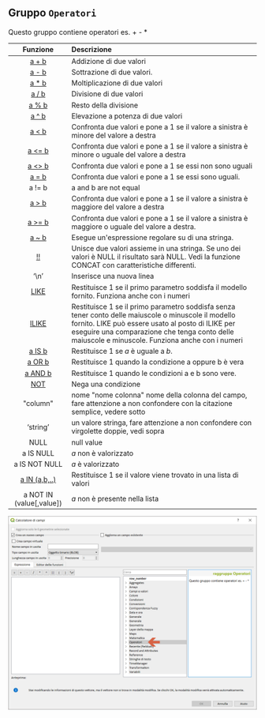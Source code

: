 ## Gruppo `Operatori`

Questo gruppo contiene operatori es. + - *

| Funzione  | Descrizione|
|:----------:|:-----------|
|[a + b](somma.md)|	Addizione di due valori|
|[a - b](meno.md)|	Sottrazione di due valori.|
|[a * b](prodotto.md)|	Moltiplicazione di due valori|
|[a / b](divisione.md)|	Divisione di due valori|
|[a % b](resto_divisione.md)|Resto della divisione|
|[a ^ b](potenza.md)|Elevazione a potenza di due valori|
|[a < b](minore.md)|Confronta due valori e pone a 1 se il valore a sinistra è minore del valore a destra|
|[a <= b](minoreuguale.md)|Confronta due valori e pone a 1 se il valore a sinistra è minore o uguale del valore a destra|
|[a <> b](diverso.md)|Confronta due valori e pone a 1 se essi non sono uguali|
|[a = b](uguale.md)|Confronta due valori e pone a 1 se essi sono uguali.|
|a != b|	a and b are not equal|
|[a > b](maggiore.md)|Confronta due valori e pone a 1 se il valore a sinistra è maggiore del valore a destra|
|[a >= b](maggioreuguale.md)|Confronta due valori e pone a 1 se il valore a sinistra è maggiore o uguale del valore a destra.|
|[a ~ b](tilde.md)|Esegue un'espressione regolare su di una stringa.|
|[!!](doppio_pipe.md)|Unisce due valori assieme in una stringa. Se uno dei valori è NULL il risultato sarà NULL. Vedi la funzione CONCAT con caratteristiche differenti.|
|‘\n’|	Inserisce una nuova linea|
|[LIKE](LIKE.md)|	Restituisce 1 se il primo parametro soddisfa il modello fornito. Funziona anche con i numeri|
|[ILIKE](ILIKE.md)|	Restituisce 1 se il primo parametro soddisfa senza tener conto delle maiuscole o minuscole il modello fornito. LIKE può essere usato al posto di ILIKE per eseguire una comparazione che tenga conto delle maiuscole e minuscole. Funziona anche con i numeri|
|[a IS b](IS.md)|Restituisce 1 se *a* è uguale a *b*.|
|[a OR b](OR.md)|Restituisce 1 quando la condizione a oppure b è vera|
|[a AND b](AND.md)|Restituisce 1 quando le condizioni a e b sono vere.|
|[NOT](NOT.md)|Nega una condizione|
|"column"| nome "nome colonna"  nome della colonna del campo, fare attenzione a non confondere con la citazione semplice, vedere sotto|
|‘string’|	un valore stringa, fare attenzione a non  confondere con virgolette doppie, vedi sopra|
|NULL|	null value|
|a IS NULL|*a* non è valorizzato|
|a IS NOT NULL|	*a* è valorizzato|
|[a IN (a,b,..)](IN.md)|Restituisce 1 se il valore viene trovato in una lista di valori|
|a NOT IN (value[,value])|	*a* non è presente nella lista|

<img src="/img/operatori/gruppo_operatori1.png">
